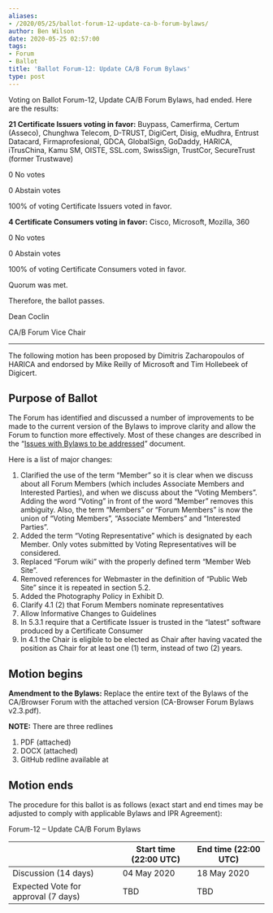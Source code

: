 ```yaml
---
aliases:
- /2020/05/25/ballot-forum-12-update-ca-b-forum-bylaws/
author: Ben Wilson
date: 2020-05-25 02:57:00
tags:
- Forum
- Ballot
title: 'Ballot Forum-12: Update CA/B Forum Bylaws'
type: post
---
```


Voting on Ballot Forum-12, Update CA/B Forum Bylaws, had ended. Here are the results:

**21 Certificate Issuers voting in favor:** Buypass, Camerfirma, Certum (Asseco), Chunghwa Telecom, D-TRUST, DigiCert, Disig, eMudhra, Entrust Datacard, Firmaprofesional, GDCA, GlobalSign, GoDaddy, HARICA, iTrusChina, Kamu SM, OISTE, SSL.com, SwissSign, TrustCor, SecureTrust (former Trustwave)

0 No votes

0 Abstain votes

100% of voting Certificate Issuers voted in favor.

**4 Certificate Consumers voting in favor:** Cisco, Microsoft, Mozilla, 360

0 No votes

0 Abstain votes

100% of voting Certificate Consumers voted in favor.

Quorum was met.

Therefore, the ballot passes.

Dean Coclin

CA/B Forum Vice Chair

______________________________________________________________________

The following motion has been proposed by Dimitris Zacharopoulos of HARICA and endorsed by Mike Reilly of Microsoft and Tim Hollebeek of Digicert.

## Purpose of Ballot[][1]

The Forum has identified and discussed a number of improvements to be made to the current version of the Bylaws to improve clarity and allow the Forum to function more effectively. Most of these changes are described in the “[Issues with Bylaws to be addressed][2]” document.

Here is a list of major changes:

1. Clarified the use of the term “Member” so it is clear when we discuss about all Forum Members (which includes Associate Members and Interested Parties), and when we discuss about the “Voting Members”. Adding the word “Voting” in front of the word “Member” removes this ambiguity. Also, the term “Members” or “Forum Members” is now the union of “Voting Members”, “Associate Members” and “Interested Parties”.
1. Added the term “Voting Representative” which is designated by each Member. Only votes submitted by Voting Representatives will be considered.
1. Replaced “Forum wiki” with the properly defined term “Member Web Site”.
1. Removed references for Webmaster in the definition of “Public Web Site” since it is repeated in section 5.2.
1. Added the Photography Policy in Exhibit D.
1. Clarify 4.1 (2) that Forum Members nominate representatives
1. Allow Informative Changes to Guidelines
1. In 5.3.1 require that a Certificate Issuer is trusted in the “latest” software produced by a Certificate Consumer
1. In 4.1 the Chair is eligible to be elected as Chair after having vacated the position as Chair for at least one (1) term, instead of two (2) years.

## Motion begins

**Amendment to the Bylaws:** Replace the entire text of the Bylaws of the CA/Browser Forum with the attached version (CA-Browser Forum Bylaws v2.3.pdf).

**NOTE:** There are three redlines

1. PDF (attached)
1. DOCX (attached)
1. GitHub redline available at

## Motion ends

The procedure for this ballot is as follows (exact start and end times may be adjusted to comply with applicable Bylaws and IPR Agreement):

Forum-12 – Update CA/B Forum Bylaws

|                                     | Start time (22:00 UTC) | End time (22:00 UTC) |
| ----------------------------------- | ---------------------- | -------------------- |
| Discussion (14 days)                | 04 May 2020            | 18 May 2020          |
| Expected Vote for approval (7 days) | TBD                    | TBD                  |

[1]: https://wiki.cabforum.org/forum-12_-_update_cab_forum_bylaws_to_version_2.3#purpose_of_ballot
[2]: https://docs.google.com/document/d/1EtrIy3F5cPge0_M-C8J6fe72KcVI8H5Q_2S6S31ynU0
